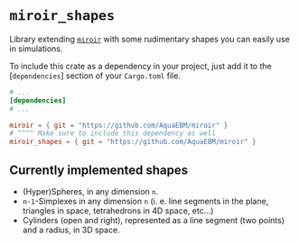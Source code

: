 # `miroir_shapes`

Library extending [`miroir`](../miroir_core) with some rudimentary shapes you can easily use in simulations.

To include this crate as a dependency in your project, just add it to the [`dependencies`] section of your `Cargo.toml` file.

```toml
# ...
[dependencies]
# ...

miroir = { git = "https://github.com/AquaEBM/miroir" }
# ^^^^ Make sure to include this dependency as well
miroir_shapes = { git = "https://github.com/AquaEBM/miroir" }
```

## Currently implemented shapes

- (Hyper)Spheres, in any dimension `n`.
- `n-1`-Simplexes in any dimension `n` (i. e. line segments in the plane, triangles in space, tetrahedrons in 4D space, etc...)
- Cylinders (open and right), represented as a line segment (two points) and a radius, in 3D space.
